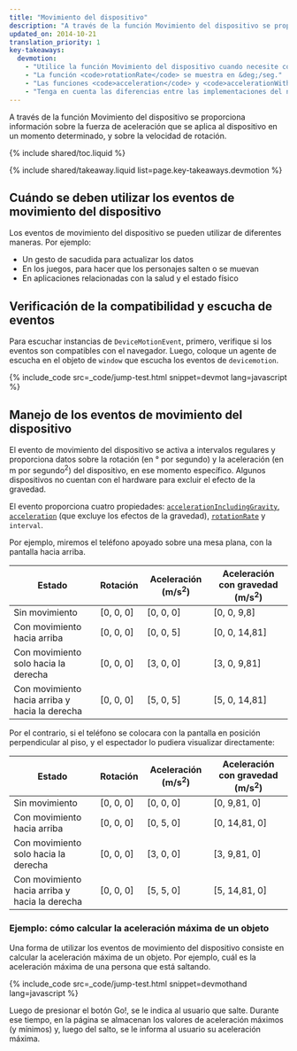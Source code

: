 ```yaml
---
title: "Movimiento del dispositivo"
description: "A través de la función Movimiento del dispositivo se proporciona información sobre la fuerza de aceleración que se aplica al dispositivo en un momento determinado, y sobre la velocidad de rotación."
updated_on: 2014-10-21
translation_priority: 1
key-takeaways:
  devmotion: 
    - "Utilice la función Movimiento del dispositivo cuando necesite conocer el movimiento actual del dispositivo."
    - "La función <code>rotationRate</code> se muestra en &deg;/seg."
    - "Las funciones <code>acceleration</code> y <code>accelerationWithGravity</code> se muestran en m/seg<sup>2</sup>."
    - "Tenga en cuenta las diferencias entre las implementaciones del navegador."
---
```


<p class="intro">
  A través de la función Movimiento del dispositivo se proporciona información sobre la fuerza de aceleración que se aplica al dispositivo en un momento determinado, y sobre la velocidad de rotación.
</p>

{% include shared/toc.liquid %}

{% include shared/takeaway.liquid list=page.key-takeaways.devmotion %}

## Cuándo se deben utilizar los eventos de movimiento del dispositivo

Los eventos de movimiento del dispositivo se pueden utilizar de diferentes maneras.  Por ejemplo:

<ul>
  <li>Un gesto de sacudida para actualizar los datos</li>
  <li>En los juegos, para hacer que los personajes salten o se muevan</li>
  <li>En aplicaciones relacionadas con la salud y el estado físico</li>
</ul>

## Verificación de la compatibilidad y escucha de eventos

Para escuchar instancias de `DeviceMotionEvent`, primero, verifique si los eventos
son compatibles con el navegador.  Luego, coloque un agente de escucha en el objeto de `window` 
que escucha los eventos de `devicemotion`. 

{% include_code src=_code/jump-test.html snippet=devmot lang=javascript %}

## Manejo de los eventos de movimiento del dispositivo

El evento de movimiento del dispositivo se activa a intervalos regulares y proporciona datos sobre la
rotación (en &deg; por segundo) y la aceleración (en m por segundo<sup>2</sup>)
del dispositivo, en ese momento específico.  Algunos dispositivos no cuentan con el hardware
para excluir el efecto de la gravedad.

El evento proporciona cuatro propiedades: 
<a href="index.html#device-frame-coordinate">`accelerationIncludingGravity`</a>, 
<a href="index.html#device-frame-coordinate">`acceleration`</a> 
(que excluye los efectos de la gravedad), 
<a href="index.html#rotation-data">`rotationRate`</a> y `interval`.

Por ejemplo, miremos el teléfono apoyado sobre una mesa plana,
con la pantalla hacia arriba.

<table class="mdl-data-table mdl-js-data-table">
    <thead>
    <tr>
      <th data-th="State">Estado</th>
      <th data-th="Rotation">Rotación</th>
      <th data-th="Acceleration (m/s<sup>2</sup>)">Aceleración (m/s<sup>2</sup>)</th>
      <th data-th="Acceleration with gravity (m/s<sup>2</sup>)">Aceleración con gravedad (m/s<sup>2</sup>)</th>
    </tr>
  </thead>
  <tbody>
    <tr>
      <td data-th="State">Sin movimiento</td>
      <td data-th="Rotation">[0, 0, 0]</td>
      <td data-th="Acceleration">[0, 0, 0]</td>
      <td data-th="Acceleration with gravity">[0, 0, 9,8]</td>
    </tr>
    <tr>
      <td data-th="State">Con movimiento hacia arriba</td>
      <td data-th="Rotation">[0, 0, 0]</td>
      <td data-th="Acceleration">[0, 0, 5]</td>
      <td data-th="Acceleration with gravity">[0, 0, 14,81]</td>
    </tr>
    <tr>
      <td data-th="State">Con movimiento solo hacia la derecha</td>
      <td data-th="Rotation">[0, 0, 0]</td>
      <td data-th="Acceleration">[3, 0, 0]</td>
      <td data-th="Acceleration with gravity">[3, 0, 9,81]</td>
    </tr>
    <tr>
      <td data-th="State">Con movimiento hacia arriba y hacia la derecha</td>
      <td data-th="Rotation">[0, 0, 0]</td>
      <td data-th="Acceleration">[5, 0, 5]</td>
      <td data-th="Acceleration with gravity">[5, 0, 14,81]</td>
    </tr>
  </tbody>
</table>

Por el contrario, si el teléfono se colocara con la pantalla en posición perpendicular al
piso, y el espectador lo pudiera visualizar directamente:

<table class="mdl-data-table mdl-js-data-table">
    <thead>
    <tr>
      <th data-th="State">Estado</th>
      <th data-th="Rotation">Rotación</th>
      <th data-th="Acceleration (m/s<sup>2</sup>)">Aceleración (m/s<sup>2</sup>)</th>
      <th data-th="Acceleration with gravity (m/s<sup>2</sup>)">Aceleración con gravedad (m/s<sup>2</sup>)</th>
    </tr>
  </thead>
  <tbody>
    <tr>
      <td data-th="State">Sin movimiento</td>
      <td data-th="Rotation">[0, 0, 0]</td>
      <td data-th="Acceleration">[0, 0, 0]</td>
      <td data-th="Acceleration with gravity">[0, 9,81, 0]</td>
    </tr>
    <tr>
      <td data-th="State">Con movimiento hacia arriba</td>
      <td data-th="Rotation">[0, 0, 0]</td>
      <td data-th="Acceleration">[0, 5, 0]</td>
      <td data-th="Acceleration with gravity">[0, 14,81, 0]</td>
    </tr>
    <tr>
      <td data-th="State">Con movimiento solo hacia la derecha</td>
      <td data-th="Rotation">[0, 0, 0]</td>
      <td data-th="Acceleration">[3, 0, 0]</td>
      <td data-th="Acceleration with gravity">[3, 9,81, 0]</td>
    </tr>
    <tr>
      <td data-th="State">Con movimiento hacia arriba y hacia la derecha</td>
      <td data-th="Rotation">[0, 0, 0]</td>
      <td data-th="Acceleration">[5, 5, 0]</td>
      <td data-th="Acceleration with gravity">[5, 14,81, 0]</td>
    </tr>
  </tbody>
</table>

### Ejemplo: cómo calcular la aceleración máxima de un objeto

Una forma de utilizar los eventos de movimiento del dispositivo consiste en calcular la aceleración máxima
de un objeto.  Por ejemplo, cuál es la aceleración máxima de una persona 
que está saltando.

{% include_code src=_code/jump-test.html snippet=devmothand lang=javascript %}

Luego de presionar el botón Go!, se le indica al usuario que salte.  Durante ese tiempo,
en la página se almacenan los valores de aceleración máximos (y mínimos) y, luego del
salto, se le informa al usuario su aceleración máxima.

